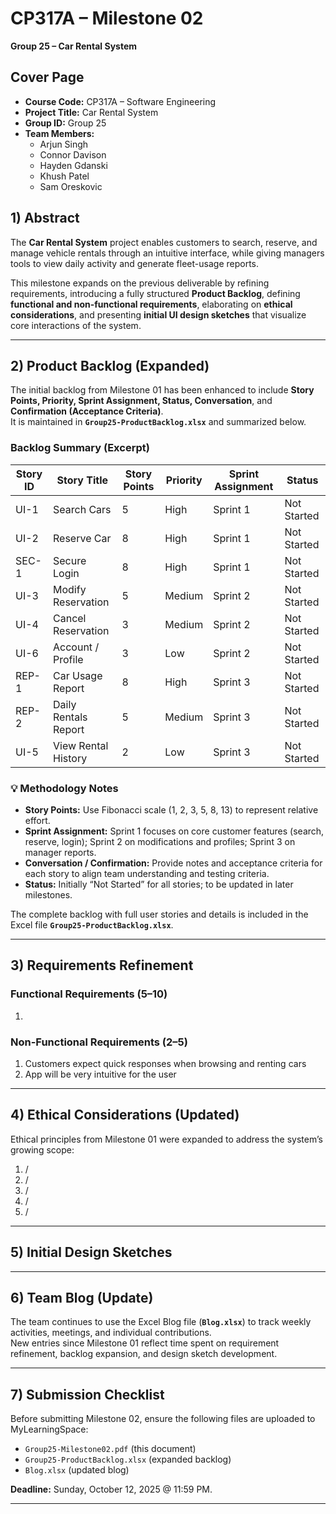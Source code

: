 # CP317A – Milestone 02 
**Group 25 – Car Rental System**  

## Cover Page
- **Course Code:** CP317A – Software Engineering
- **Project Title:** Car Rental System
- **Group ID:** Group 25
- **Team Members:**
  - Arjun Singh
  - Connor Davison
  - Hayden Gdanski
  - Khush Patel
  - Sam Oreskovic

## 1) Abstract
The **Car Rental System** project enables customers to search, reserve, and manage vehicle rentals through an intuitive interface, while giving managers tools to view daily activity and generate fleet-usage reports.  

This milestone expands on the previous deliverable by refining requirements, introducing a fully structured **Product Backlog**, defining **functional and non-functional requirements**, elaborating on **ethical considerations**, and presenting **initial UI design sketches** that visualize core interactions of the system.

---

## 2) Product Backlog (Expanded)
The initial backlog from Milestone 01 has been enhanced to include **Story Points, Priority, Sprint Assignment, Status, Conversation**, and **Confirmation (Acceptance Criteria)**.  
It is maintained in **`Group25-ProductBacklog.xlsx`** and summarized below.

### Backlog Summary (Excerpt)
| Story ID | Story Title | Story Points | Priority | Sprint Assignment | Status |
|-----------|-------------|--------------|-----------|-------------------|---------|
| UI-1 | Search Cars | 5 | High | Sprint 1 | Not Started |
| UI-2 | Reserve Car | 8 | High | Sprint 1 | Not Started |
| SEC-1 | Secure Login | 8 | High | Sprint 1 | Not Started |
| UI-3 | Modify Reservation | 5 | Medium | Sprint 2 | Not Started |
| UI-4 | Cancel Reservation | 3 | Medium | Sprint 2 | Not Started |
| UI-6 | Account / Profile | 3 | Low | Sprint 2 | Not Started |
| REP-1 | Car Usage Report | 8 | High | Sprint 3 | Not Started |
| REP-2 | Daily Rentals Report | 5 | Medium | Sprint 3 | Not Started |
| UI-5 | View Rental History | 2 | Low | Sprint 3 | Not Started |

### 💡 Methodology Notes
- **Story Points:** Use Fibonacci scale (1, 2, 3, 5, 8, 13) to represent relative effort.  
- **Sprint Assignment:** Sprint 1 focuses on core customer features (search, reserve, login); Sprint 2 on modifications and profiles; Sprint 3 on manager reports.  
- **Conversation / Confirmation:** Provide notes and acceptance criteria for each story to align team understanding and testing criteria.  
- **Status:** Initially “Not Started” for all stories; to be updated in later milestones.  

The complete backlog with full user stories and details is included in the Excel file **`Group25-ProductBacklog.xlsx`**.

---

## 3) Requirements Refinement
### Functional Requirements (5–10)
1. 

### Non-Functional Requirements (2–5)
1. Customers expect quick responses when browsing and renting cars
2. App will be very intuitive for the user

---

## 4) Ethical Considerations (Updated)
Ethical principles from Milestone 01 were expanded to address the system’s growing scope:  

1. /
2. /
3. /
4. /
5. /

---

## 5) Initial Design Sketches
  

---

## 6) Team Blog (Update)
The team continues to use the Excel Blog file (**`Blog.xlsx`**) to track weekly activities, meetings, and individual contributions.  
New entries since Milestone 01 reflect time spent on requirement refinement, backlog expansion, and design sketch development.

---

## 7) Submission Checklist
Before submitting Milestone 02, ensure the following files are uploaded to MyLearningSpace:  
- `Group25-Milestone02.pdf` (this document)  
- `Group25-ProductBacklog.xlsx` (expanded backlog)  
- `Blog.xlsx` (updated blog)  

**Deadline:** Sunday, October 12, 2025 @ 11:59 PM.  

---
